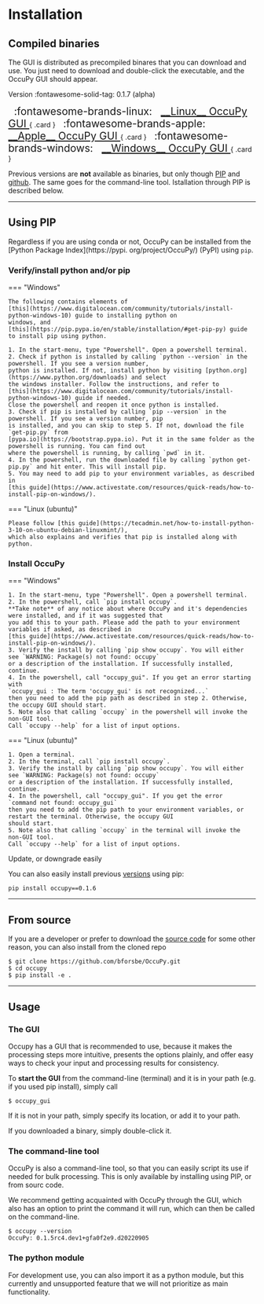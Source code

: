

# Installation


## Compiled binaries

The GUI is distributed as precompiled binares that you can download and use. You just need to download and 
double-click the executable, and the OccuPy GUI should appear.

Version :fontawesome-solid-tag: 0.1.7 (alpha)


<div class="grid" markdown>
<span style="font-size:1.5em;">
&nbsp;&nbsp;:fontawesome-brands-linux:&nbsp;&nbsp;
<a href="https://drive.google.com/uc?export=download&id=1XZnk8YotHD0CO4LhEZK0_85xecG7Y2ps" title="Compiled binary 
for Linux">
 __Linux__ OccuPy GUI </a></span>
{ .card }


<span style="font-size:1.5em;">
&nbsp;&nbsp;:fontawesome-brands-apple:&nbsp;&nbsp;
<a href="https://drive.google.com/uc?export=download&id=TBD" title="Compiled binary 
for Linux">
 __Apple__ OccuPy GUI </a></span>
{ .card }

<span style="font-size:1.5em;">
&nbsp;&nbsp;:fontawesome-brands-windows:&nbsp;&nbsp;
<a href="https://drive.google.com/uc?export=download&id=TBD" title="Compiled binary 
for Linux">
 __Windows__ OccuPy GUI </a></span>
{ .card }


</div>

[//]: # ()
[//]: # (<p float="left">)

[//]: # (<a href="https://drive.google.com/uc?export=download&id=1XZnk8YotHD0CO4LhEZK0_85xecG7Y2ps">)

[//]: # (    <img src="https://upload.wikimedia.org/wikipedia/commons/thumb/3/35/Tux.svg/800px-Tux.svg.png" )

[//]: # (    style="width:64px;" hspace="32" Title="Download for linux"></a>)

[//]: # ()
[//]: # (<a href="https://drive.google.com/uc?export=download&id=TBD">)

[//]: # (    <img src="https://upload.wikimedia.org/wikipedia/commons/thumb/8/84/Apple_Computer_Logo_rainbow.svg/800px-Apple_Computer_Logo_rainbow.svg.png" )

[//]: # (    style="width:64px;" hspace="32" Title="Download for mac"></a>)

[//]: # ()
[//]: # (<a href="https://drive.google.com/uc?export=download&id=1XZnk8YotHD0CO4LhEZK0_85xecG7Y2ps">)

[//]: # (    <img src="https://upload.wikimedia.org/wikipedia/commons/thumb/6/6d/Windows_Logo_%281992-2001%29.svg/1280px-Windows_Logo_%281992-2001%29.svg.png" )

[//]: # (    style="width:80px;" hspace="32" Title="Download for windows"></a>)

[//]: # ()
[//]: # (</p>)

Previous versions are **not** available as binaries, but only though [PIP](https://pypi.org/project/OccuPy/) and 
[github](https://github.com/bforsbe/OccuPy). The same goes for the command-line tool. Istallation through PIP is 
described below. 

---

## Using PIP     
Regardless if you are using conda or not, OccuPy can be installed from the [Python Package Index](https://pypi.
org/project/OccuPy/) (PyPI) using `pip`. 

### Verify/install python and/or pip
=== "Windows"

    The following contains elements of
    [this](https://www.digitalocean.com/community/tutorials/install-python-windows-10) guide to installing python on 
    windows, and 
    [this](https://pip.pypa.io/en/stable/installation/#get-pip-py) guide to install pip using python. 
    
    1. In the start-menu, type "Powershell". Open a powershell terminal.
    2. Check if python is installed by calling `python --version` in the powershell. If you see a version number, 
    python is installed. If not, install python by visiting [python.org](https://www.python.org/downloads) and select 
    the windows installer. Follow the instructions, and refer to 
    [this](https://www.digitalocean.com/community/tutorials/install-python-windows-10) guide if needed. 
    Close the powershell and reopen it once python is installed. 
    3. Check if pip is installed by calling `pip --version` in the powershell. If you see a version number, pip 
    is installed, and you can skip to step 5. If not, download the file `get-pip.py` from 
    [pypa.io](https://bootstrap.pypa.io). Put it in the same folder as the powershell is running. You can find out 
    where the powershell is running, by calling `pwd` in it.
    4. In the powershell, run the downloaded file by calling `python get-pip.py` and hit enter. This will install pip. 
    5. You may need to add pip to your environment variables, as described in 
    [this guide](https://www.activestate.com/resources/quick-reads/how-to-install-pip-on-windows/).

=== "Linux (ubuntu)"

    Please follow [this guide](https://tecadmin.net/how-to-install-python-3-10-on-ubuntu-debian-linuxmint/),
    which also explains and verifies that pip is installed along with python.

### Install OccuPy

=== "Windows"
    
    1. In the start-menu, type "Powershell". Open a powershell terminal.
    2. In the powershell, call `pip install occupy`.
    **Take note** of any notice about where OccuPy and it's dependencies were installed, and if it was suggested that 
    you add this to your path. Please add the path to your environment variables if asked, as described in 
    [this guide](https://www.activestate.com/resources/quick-reads/how-to-install-pip-on-windows/).
    3. Verify the install by calling `pip show occupy`. You will either see `WARNING: Package(s) not found: occupy` 
    or a description of the installation. If successfully installed, continue. 
    4. In the powershell, call "occupy_gui". If you get an error starting with 
    `occupy_gui : The term 'occupy_gui' is not recognized...`
    then you need to add the pip path as described in step 2. Otherwise, the occupy GUI should start. 
    5. Note also that calling `occupy` in the powershell will invoke the non-GUI tool. 
    Call `occupy --help` for a list of input options. 

=== "Linux (ubuntu)"

    1. Open a terminal.
    2. In the terminal, call `pip install occupy`.
    3. Verify the install by calling `pip show occupy`. You will either see `WARNING: Package(s) not found: occupy` 
    or a description of the installation. If successfully installed, continue. 
    4. In the powershell, call "occupy_gui". If you get the error 
    `command not found: occupy_gui`
    then you need to add the pip path to your environment variables, or restart the terminal. Otherwise, the occupy GUI 
    should start. 
    5. Note also that calling `occupy` in the terminal will invoke the non-GUI tool. 
    Call `occupy --help` for a list of input options.

<div class="admonition Hint">
<p class="admonition-title">Update, or downgrade easily</p>
<p>
You can also easily install previous <a href="https://pypi.org/project/OccuPy/#history">versions</a> using pip: 

```shell
pip install occupy==0.1.6
```
</p>
</div>


---

## From source 
If you are a developer or prefer to download the [source code](https://github.com/bforsbe/OccuPy) for some other reason, you can also install from 
the cloned repo

```shell
$ git clone https://github.com/bforsbe/OccuPy.git
$ cd occupy 
$ pip install -e . 
```

---

## Usage
### The GUI
Occupy has a GUI that is recommended to use, because it makes the processing steps more intuitive, presents the 
options plainly, and offer easy ways to check your input and processing results for consistency. 

To **start the GUI** from the command-line (terminal) and it is in your path (e.g. if you used pip install), simply call

```shell
$ occupy_gui
```

If it is not in your path, simply specify its location, or add it to your path.

If you downloaded a binary, simply double-click it.

### The command-line tool
OccuPy is also a command-line tool, so that you can easily script its use if needed for bulk processing. This is 
only available by installing using PIP, or from sourc code. 

We recommend getting acquainted with OccuPy through the GUI, which also has an option to print the command it will run, 
which can then be called on the command-line.  

```shell
$ occupy --version
OccuPy: 0.1.5rc4.dev1+gfa0f2e9.d20220905
```

### The python module
For development use, you can also import it as a python module, but this currently and unsupported  feature that we 
will not prioritize as main functionality.

